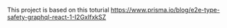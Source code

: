This project is based on this toturial
https://www.prisma.io/blog/e2e-type-safety-graphql-react-1-I2GxIfxkSZ
